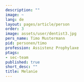 ```yaml
---
description: ""
image: ~
lang: de
layout: pages/article/person
order: 3
image: assets/user/dentist3.jpg
pers_name: Timo Mustermann
pid: personen/timo
profession: Assistenz Prophylaxe
ptags:
- sec-team
published: true
short_desc: ""
title: Melanie
---
```

